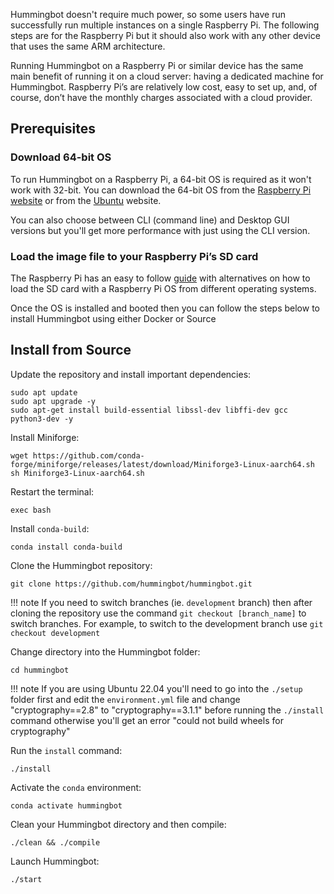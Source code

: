 Hummingbot doesn't require much power, so some users have run successfully run multiple instances on a single Raspberry Pi. The following steps are for the Raspberry Pi but it should also work with any other device that uses the same ARM architecture.

Running Hummingbot on a Raspberry Pi or similar device has the same main benefit of running it on a cloud server: having a dedicated machine for Hummingbot. Raspberry Pi’s are relatively low cost, easy to set up, and, of course, don’t have the monthly charges associated with a cloud provider.

## Prerequisites

### Download 64-bit OS

To run Hummingbot on a Raspberry Pi, a 64-bit OS is required as it won't work with 32-bit. You can download the 64-bit OS from the [Raspberry Pi website](https://www.raspberrypi.com/software/operating-systems/#raspberry-pi-os-64-bit) or from the [Ubuntu](https://ubuntu.com/download/raspberry-pi) website.

You can also choose between CLI (command line) and Desktop GUI versions but you'll get more performance with just using the CLI version.

### Load the image file to your Raspberry Pi’s SD card

The Raspberry Pi has an easy to follow [guide](https://www.raspberrypi.org/documentation/installation/installing-images/) with alternatives on how to load the SD card with a Raspberry Pi OS from different operating systems.

Once the OS is installed and booted then you can follow the steps below to install Hummingbot using either Docker or Source

## Install from Source

Update the repository and install important dependencies:
```
sudo apt update
sudo apt upgrade -y
sudo apt-get install build-essential libssl-dev libffi-dev gcc python3-dev -y
```

Install Miniforge:
```
wget https://github.com/conda-forge/miniforge/releases/latest/download/Miniforge3-Linux-aarch64.sh
sh Miniforge3-Linux-aarch64.sh
```

Restart the terminal:
```
exec bash
```

Install `conda-build`:
```
conda install conda-build
```

Clone the Hummingbot repository:
```
git clone https://github.com/hummingbot/hummingbot.git
```

!!! note
    If you need to switch branches (ie. `development` branch) then after cloning the repository use the command `git checkout [branch_name]` to switch branches. For example, to switch to the development branch use `git checkout development`

Change directory into the Hummingbot folder:
```
cd hummingbot
```

!!! note
    If you are using Ubuntu 22.04 you'll need to go into the `./setup` folder first and edit the `environment.yml` file and change "cryptography==2.8" to "cryptography==3.1.1" before running the `./install` command otherwise you'll get an error "could not build wheels for cryptography"

Run the `install` command:
```
./install
```

Activate the `conda` environment:
```
conda activate hummingbot
```

Clean your Hummingbot directory and then compile:

```
./clean && ./compile
```

Launch Hummingbot:
```
./start
```
